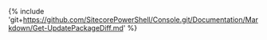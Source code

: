 {% include 'git+https://github.com/SitecorePowerShell/Console.git/Documentation/Markdown/Get-UpdatePackageDiff.md' %}
